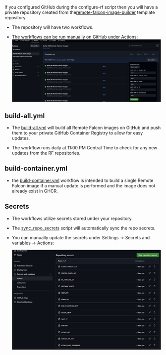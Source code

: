If you configured GitHub during the configure-rf script then you will have a private repository created from the[remote-falcon-image-builder](https://github.com/Ne0n09/remote-falcon-image-builder) template repository.

- The repository will have two workflows.

- The workflows can be run manually on GitHub under Actions:
![github_run_workflow.png](../images/github_run_workflow.png)

## build-all.yml

- The [build-all.yml](https://github.com/Ne0n09/remote-falcon-image-builder/blob/main/.github/workflows/build-all.yml) will build all Remote Falcon images on GitHub and push them to your private GitHub Container Registry to allow for easy updates.

- The workflow runs daily at 11:00 PM Central Time to check for any new updates from the RF repositories.

## build-container.yml

- the [build-container.yml](https://github.com/Ne0n09/mlightsdevtest/blob/main/.github/workflows/build-container.yml) workflow is intended to build a single Remote Falcon image if a manual update is performed and the image does not already exist in GHCR.

## Secrets

- The workflows utilize secrets stored under your repository.

- The [sync_repo_secrets](scripts.md#sync_repo_secretssh) script will automatically sync the repo secrets.

- You can manually update the secrets under Settings -> Secrets and variables -> Actions:

    ![github_repo_secrets.png](../images/github_repo_secrets.png)